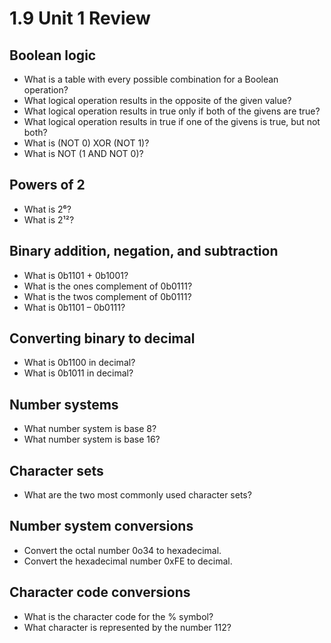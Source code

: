 # 1.9 Unit 1 Review
## Boolean logic
* What is a table with every possible combination for a Boolean operation?
* What logical operation results in the opposite of the given value?
* What logical operation results in true only if both of the givens are true?
* What logical operation results in true if one of the givens is true, but not both?
* What is (NOT 0) XOR (NOT 1)?
* What is NOT (1 AND NOT 0)?

## Powers of 2
* What is 2⁶?
* What is 2¹²?

## Binary addition, negation, and subtraction
* What is 0b1101 + 0b1001?
* What is the ones complement of 0b0111?
* What is the twos complement of 0b0111?
* What is 0b1101 – 0b0111? 

## Converting binary to decimal
* What is 0b1100 in decimal? 
* What is 0b1011 in decimal? 

## Number systems
* What number system is base 8?
* What number system is base 16?

## Character sets
* What are the two most commonly used character sets?

## Number system conversions
* Convert the octal number 0o34 to hexadecimal.
* Convert the hexadecimal number 0xFE to decimal.

## Character code conversions
* What is the character code for the % symbol?
* What character is represented by the number 112?